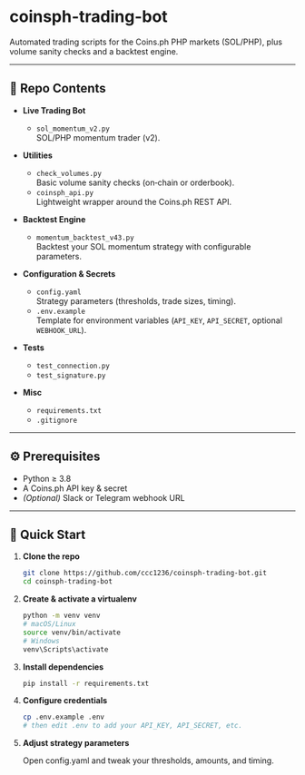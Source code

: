 # coinsph-trading-bot

Automated trading scripts for the Coins.ph PHP markets (SOL/PHP), plus volume sanity checks and a backtest engine.

---

## 📂 Repo Contents

- **Live Trading Bot**  
  - `sol_momentum_v2.py`  
    SOL/PHP momentum trader (v2).

- **Utilities**  
  - `check_volumes.py`  
    Basic volume sanity checks (on‐chain or orderbook).  
  - `coinsph_api.py`  
    Lightweight wrapper around the Coins.ph REST API.

- **Backtest Engine**  
  - `momentum_backtest_v43.py`  
    Backtest your SOL momentum strategy with configurable parameters.

- **Configuration & Secrets**  
  - `config.yaml`  
    Strategy parameters (thresholds, trade sizes, timing).  
  - `.env.example`  
    Template for environment variables (`API_KEY`, `API_SECRET`, optional `WEBHOOK_URL`).  

- **Tests**  
  - `test_connection.py`  
  - `test_signature.py`  

- **Misc**  
  - `requirements.txt`  
  - `.gitignore`  

---

## ⚙️ Prerequisites

- Python ≥ 3.8  
- A Coins.ph API key & secret  
- *(Optional)* Slack or Telegram webhook URL

---

## 🚀 Quick Start

1. **Clone the repo**  
   ```bash
   git clone https://github.com/ccc1236/coinsph-trading-bot.git
   cd coinsph-trading-bot

2. **Create & activate a virtualenv**
   ```bash
   python -m venv venv
   # macOS/Linux
   source venv/bin/activate
   # Windows
   venv\Scripts\activate

3. **Install dependencies**
   ```bash
   pip install -r requirements.txt

4. **Configure credentials**
   ```bash
   cp .env.example .env
   # then edit .env to add your API_KEY, API_SECRET, etc.

5. **Adjust strategy parameters**

   Open config.yaml and tweak your thresholds, amounts, and timing.


